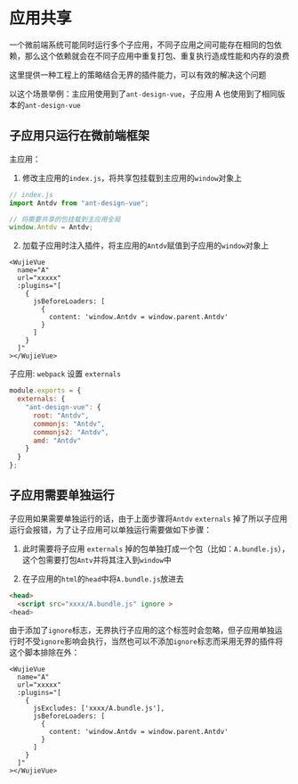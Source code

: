 # 应用共享

一个微前端系统可能同时运行多个子应用，不同子应用之间可能存在相同的包依赖，那么这个依赖就会在不同子应用中重复打包、重复执行造成性能和内存的浪费

这里提供一种工程上的策略结合无界的插件能力，可以有效的解决这个问题

以这个场景举例：主应用使用到了`ant-design-vue`，子应用 A 也使用到了相同版本的`ant-design-vue`

## 子应用只运行在微前端框架

主应用：

1. 修改主应用的`index.js`，将共享包挂载到主应用的`window`对象上

```javascript
// index.js
import Antdv from "ant-design-vue";

// 将需要共享的包挂载到主应用全局
window.Antdv = Antdv;
```

2. 加载子应用时注入插件，将主应用的`Antdv`赋值到子应用的`window`对象上

```vue
<WujieVue
  name="A"
  url="xxxxx"
  :plugins="[
    {
      jsBeforeLoaders: [
        {
          content: 'window.Antdv = window.parent.Antdv'
        }
      ]
    }
  ]"
></WujieVue>
```

子应用: `webpack` 设置 `externals`

```javascript
module.exports = {
  externals: {
    "ant-design-vue": {
      root: "Antdv",
      commonjs: "Antdv",
      commonjs2: "Antdv",
      amd: "Antdv"
    }
  }
};
```

## 子应用需要单独运行

子应用如果需要单独运行的话，由于上面步骤将`Antdv` `externals` 掉了所以子应用运行会报错，为了让子应用可以单独运行需要做如下步骤：

1. 此时需要将子应用 `externals` 掉的包单独打成一个包（比如：`A.bundle.js`），这个包需要打包`Antv`并将其注入到`window`中

2. 在子应用的`html`的`head`中将`A.bundle.js`放进去

```html
<head>
  <script src="xxxx/A.bundle.js" ignore >
<head>
```

由于添加了`ignore`标志，无界执行子应用的这个标签时会忽略，但子应用单独运行时不受`ignore`影响会执行，当然也可以不添加`ignore`标志而采用无界的插件将这个脚本排除在外：

```vue
<WujieVue
  name="A"
  url="xxxxx"
  :plugins="[
    {
      jsExcludes: ['xxxx/A.bundle.js'],
      jsBeforeLoaders: [
        {
          content: 'window.Antdv = window.parent.Antdv'
        }
      ]
    }
  ]"
></WujieVue>
```

